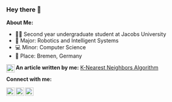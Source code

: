 ### Hey there 👋

**About Me:**
- 👨‍💻 Second year undergraduate student at Jacobs University
- 🤖 Major: Robotics and Intelligent Systems 
- 💻 Minor: Computer Science
- 📍 Place: Bremen, Germany
<!---
[![Top Languages](https://github-readme-stats.vercel.app/api/top-langs/?username=nayan-pradhan&layout=compact&hide=html)](https://github.com/anuraghazra/github-readme-stats)

[![Nayan's github stats](https://github-readme-stats.vercel.app/api?username=nayan-pradhan&count_private=true&show_icons=true)](https://github.com/anuraghazra/github-readme-stats)
-->
<!---
Here are some ideas to get you started:

- 🔭 I’m currently working on ...
- 🌱 I’m currently learning ...
- 👯 I’m looking to collaborate on ...
- 🤔 I’m looking for help with ...
- 💬 Ask me about ...
- 📫 How to reach me: ...
- 😄 Pronouns: ...
- ⚡ Fun fact: ...
-->

**An article written by me:**
<a href="https://medium.com/machine-learning-algorithms-101/k-nearest-neighbors-algorithm-59a890b9b1c6">
  <img align="left" alt="Nayan's Article on the Medium" width="22px" src="https://cdn.jsdelivr.net/npm/simple-icons@v3/icons/medium.svg" />
</a>
[K-Nearest Neighbors Algorithm](https://medium.com/machine-learning-algorithms-101/k-nearest-neighbors-algorithm-59a890b9b1c6)

**Connect with me:**

<a href="https://linkedin.com/in/nayanpradhan">
  <img align="left" alt="Nayan's LinkedIn" width="22px" src="https://cdn.jsdelivr.net/npm/simple-icons@v3/icons/linkedin.svg" />
</a>
<a href="mailto:nayan.pradhan@hotmail.com">
  <img align="left" alt="Nayan's Email" width="22px" src="https://cdn.jsdelivr.net/npm/simple-icons@3.13.0/icons/mail-dot-ru.svg" />
</a>
<a href="https://github.com/nayan-pradhan">
  <img align="left" alt="Nayan's Github" width="22px" src="https://cdn.jsdelivr.net/npm/simple-icons@v3/icons/github.svg" />
</a>

<!---
<a href="https://www.facebook.com/nayan.pradhan.92/">
  <img align="left" alt="Nayan's Facebook" width="22px" src="https://cdn.jsdelivr.net/npm/simple-icons@v3/icons/facebook.svg" />
</a>

<a href="https://medium.com/machine-learning-algorithms-101/k-nearest-neighbors-algorithm-59a890b9b1c6">
  <img align="left" alt="Nayan's Article on the Medium" width="22px" src="https://cdn.jsdelivr.net/npm/simple-icons@v3/icons/medium.svg" />
</a>
-->
